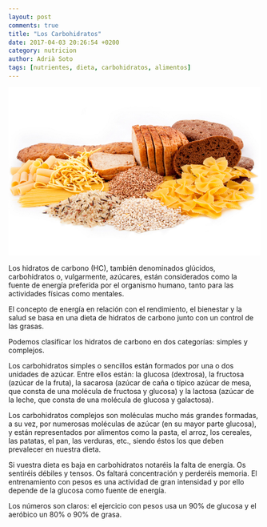 ```yaml
---
layout: post
comments: true
title: "Los Carbohidratos"
date: 2017-04-03 20:26:54 +0200
category: nutricion
author: Adrià Soto
tags: [nutrientes, dieta, carbohidratos, alimentos]
---
```

![Fuentes de carbohidratos](/img/fuentes-de-carbohidratos.jpg)

Los hidratos de carbono (HC), también denominados glúcidos, carbohidratos o, vulgarmente, 
azúcares, están considerados como la fuente de energía preferida por el organismo humano, 
tanto para las actividades físicas como mentales.

El concepto de energía en relación con el rendimiento, el bienestar y la salud se basa en 
una dieta de hidratos de carbono junto con un control de las grasas.

<!--excerpt-->

Podemos clasificar los hidratos de carbono en dos categorías: simples y complejos.

Los carbohidratos simples o sencillos están formados por una o dos unidades de azúcar. Entre 
ellos están: la glucosa (dextrosa), la fructosa (azúcar de la fruta), la sacarosa (azúcar de 
caña o típico azúcar de mesa, que consta de una molécula de fructosa y glucosa) y la lactosa 
(azúcar de la leche, que consta de una molécula de glucosa y galactosa).

Los carbohidratos complejos son moléculas mucho más grandes formadas, a su vez, por numerosas 
moléculas de azúcar (en su mayor parte glucosa), y están representados por alimentos como la pasta, 
el arroz, los cereales, las patatas, el pan, las verduras, etc., siendo éstos los que deben 
prevalecer en nuestra dieta.

Si vuestra dieta es baja en carbohidratos notaréis la falta de energía. Os sentiréis débiles y 
tensos. Os faltará concentración y perderéis memoria. El entrenamiento con pesos es una actividad 
de gran intensidad y por ello depende de la glucosa como fuente de energía.

Los números son claros: el ejercicio con pesos usa un 90% de glucosa y el aeróbico un 80% o 90% de grasa. 
